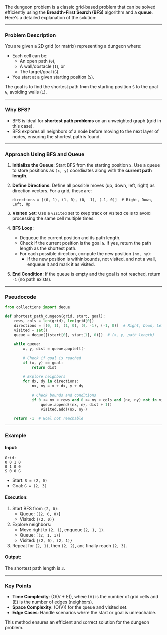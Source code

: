 The dungeon problem is a classic grid-based problem that can be solved efficiently using the **Breadth-First Search (BFS)** algorithm and a **queue**. Here's a detailed explanation of the solution:

---

### Problem Description
You are given a 2D grid (or matrix) representing a dungeon where:
- Each cell can be:
  - An open path (`0`), 
  - A wall/obstacle (`1`), or 
  - The target/goal (`G`).
- You start at a given starting position (`S`).

The goal is to find the shortest path from the starting position `S` to the goal `G`, avoiding walls (`1`).

---

### Why BFS?
- BFS is ideal for **shortest path problems** on an unweighted graph (grid in this case).
- BFS explores all neighbors of a node before moving to the next layer of nodes, ensuring the shortest path is found.

---

### Approach Using BFS and Queue

1. **Initialize the Queue**: Start BFS from the starting position `S`. Use a queue to store positions as `(x, y)` coordinates along with the **current path length**.

2. **Define Directions**: Define all possible moves (up, down, left, right) as direction vectors. For a grid, these are:
   ```
   directions = [(0, 1), (1, 0), (0, -1), (-1, 0)]  # Right, Down, Left, Up
   ```

3. **Visited Set**: Use a `visited` set to keep track of visited cells to avoid processing the same cell multiple times.

4. **BFS Loop**:
   - Dequeue the current position and its path length.
   - Check if the current position is the goal `G`. If yes, return the path length as the shortest path.
   - For each possible direction, compute the new position `(nx, ny)`:
     - If the new position is within bounds, not visited, and not a wall, enqueue it and mark it as visited.

5. **End Condition**: If the queue is empty and the goal is not reached, return `-1` (no path exists).

---

### Pseudocode
```python
from collections import deque

def shortest_path_dungeon(grid, start, goal):
    rows, cols = len(grid), len(grid[0])
    directions = [(0, 1), (1, 0), (0, -1), (-1, 0)]  # Right, Down, Left, Up
    visited = set()
    queue = deque([(start[0], start[1], 0)])  # (x, y, path_length)
    
    while queue:
        x, y, dist = queue.popleft()
        
        # Check if goal is reached
        if (x, y) == goal:
            return dist
        
        # Explore neighbors
        for dx, dy in directions:
            nx, ny = x + dx, y + dy
            
            # Check bounds and conditions
            if 0 <= nx < rows and 0 <= ny < cols and (nx, ny) not in visited and grid[nx][ny] != 1:
                queue.append((nx, ny, dist + 1))
                visited.add((nx, ny))
    
    return -1  # Goal not reachable
```

---

### Example
#### Input:
```plaintext
Grid:
0 0 1 0
0 1 0 0
S 0 0 G
```
- Start: `S = (2, 0)`
- Goal: `G = (2, 3)`

#### Execution:
1. Start BFS from `(2, 0)`:
   - Queue: `[(2, 0, 0)]`
   - Visited: `{(2, 0)}`
2. Explore neighbors:
   - Move right to `(2, 1)`, enqueue `(2, 1, 1)`.
   - Queue: `[(2, 1, 1)]`
   - Visited: `{(2, 0), (2, 1)}`
3. Repeat for `(2, 1)`, then `(2, 2)`, and finally reach `(2, 3)`.

#### Output:
The shortest path length is `3`.

---

### Key Points
- **Time Complexity**: \(O(V + E)\), where \(V\) is the number of grid cells and \(E\) is the number of edges (neighbors).
- **Space Complexity**: \(O(V)\) for the queue and visited set.
- **Edge Cases**: Handle scenarios where the start or goal is unreachable.

This method ensures an efficient and correct solution for the dungeon problem.
